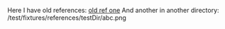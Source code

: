 Here I have old references: [old ref one](/test/fixtures/references/123.txt)
And another in another directory: /test/fixtures/references/testDir/abc.png